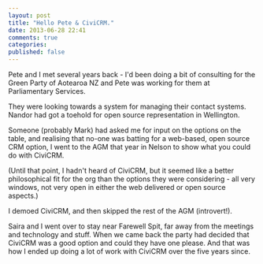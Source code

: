 ```yaml
---
layout: post
title: "Hello Pete & CiviCRM."
date: 2013-06-28 22:41
comments: true
categories:
published: false
---
```


Pete and I met several years back - I'd been doing a bit of consulting
for the Green Party of Aotearoa NZ and Pete was working for them at
Parliamentary Services.

They were looking towards a system for managing their contact
systems. Nandor had got a toehold for open source representation in
Wellington.

Someone (probably Mark) had asked me for input on the options on the
table, and realising that no-one was batting for a web-based, open
source CRM option, I went to the AGM that year in Nelson to show what
you could do with CiviCRM.

(Until that point, I hadn't heard of CiviCRM, but it seemed like a
better philosophical fit for the org than the options they were
considering - all very windows, not very open in either the web
delivered or open source aspects.)

I demoed CiviCRM, and then skipped the rest of the AGM (introvert!).

Saira and I went over to stay near Farewell Spit, far away from the
meetings and technology and stuff. When we came back the party had
decided that CiviCRM was a good option and could they have one
please. And that was how I ended up doing a lot of work with CiviCRM
over the five years since.
